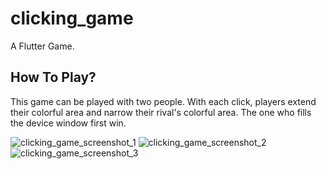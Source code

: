 # clicking_game

A Flutter Game.

## How To Play?

This game can be played with two people. With each click, players extend their colorful area and narrow their rival's colorful area.
The one who fills the device window first win.

![clicking_game_screenshot_1](https://github.com/GizemGoksu/ClickingGame/assets/102183115/a6f5b69a-6416-4ca6-bd55-3d953491a376)
![clicking_game_screenshot_2](https://github.com/GizemGoksu/ClickingGame/assets/102183115/17884d54-5a98-41ef-870e-57334ba2d03f)
![clicking_game_screenshot_3](https://github.com/GizemGoksu/ClickingGame/assets/102183115/e55d1c7b-ae63-461a-af89-1712d1ab8b8e)

